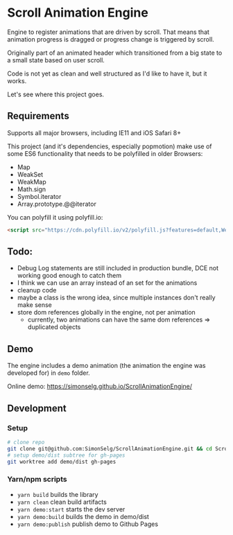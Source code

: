 # Scroll Animation Engine

Engine to register animations that are driven by scroll. That means that animation progress is dragged or progress change is triggered by scroll.

Originally part of an animated header which transitioned from a big state to a small state based on user scroll.

Code is not yet as clean and well structured as I'd like to have it, but it works.

Let's see where this project goes.

## Requirements

Supports all major browsers, including IE11 and iOS Safari 8+

This project (and it's dependencies, especially popmotion) make use of some ES6 functionality that needs to be polyfilled in older Browsers:
- Map
- WeakSet
- WeakMap
- Math.sign
- Symbol.iterator
- Array.prototype.@@iterator


You can polyfill it using polyfill.io:
```html
<script src="https://cdn.polyfill.io/v2/polyfill.js?features=default,WeakSet,WeakMap,Math.sign,Symbol.iterator,Array.prototype.@@iterator"></script>
```

## Todo:

- Debug Log statements are still included in production bundle, DCE not working good enough to catch them
- I think we can use an array instead of an set for the animations
- cleanup code
- maybe a class is the wrong idea, since multiple instances don't really make sense
- store dom references globally in the engine, not per animation
    - currently, two animations can have the same dom references => duplicated objects

## Demo

The engine includes a demo animation (the animation the engine was developed for) in `demo` folder. 

Online demo: https://simonselg.github.io/ScrollAnimationEngine/

## Development

### Setup

```bash
# clone repo
git clone git@github.com:SimonSelg/ScrollAnimationEngine.git && cd ScrollAnimationEngine
# setup demo/dist subtree for gh-pages
git worktree add demo/dist gh-pages
```


### Yarn/npm scripts
- `yarn build` builds the library
- `yarn clean` clean build artifacts
- `yarn demo:start` starts the dev server
- `yarn demo:build` builds the demo in demo/dist
- `yarn demo:publish` publish demo to Github Pages
